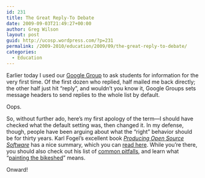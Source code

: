 ```yaml
---
id: 231
title: The Great Reply-To Debate
date: 2009-09-03T21:49:27+00:00
author: Greg Wilson
layout: post
guid: http://ucosp.wordpress.com/?p=231
permalink: /2009-2010/education/2009/09/the-great-reply-to-debate/
categories:
  - Education
---
```

Earlier today I used our [Google Group](http://groups.google.com/group/ucosp) to ask students for information for the very first time. Of the first dozen who replied, half mailed me back directly; the other half just hit &#8220;reply&#8221;, and wouldn&#8217;t you know it, Google Groups sets message headers to send replies to the whole list by default.

Oops.

So, without further ado, here&#8217;s my first apology of the term&#8212;I should have checked what the default setting was, then changed it. In my defense, though, people have been arguing about what the &#8220;right&#8221; behavior should be for thirty years. Karl Fogel&#8217;s excellent book [_Producing Open Source Software_](http://producingoss.com) has a nice summary, which you can [read here](http://producingoss.com/en/mailing-lists.html#reply-to). While you&#8217;re there, you should also check out his list of [common pitfalls](http://producingoss.com/en/common-pitfalls.html), and learn what &#8220;[painting the bikeshed](http://producingoss.com/en/bikeshed-full.html)&#8221; means.

Onward!